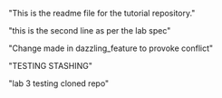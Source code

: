 
"This is the readme file for the tutorial repository."

"this is the second line as per the lab spec"

"Change made in dazzling_feature to provoke conflict"


"TESTING STASHING"

"lab 3 testing cloned repo"
